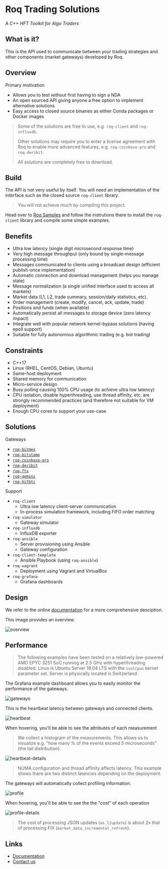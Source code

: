 # Roq Trading Solutions

*A C++ HFT Toolkit for Algo Traders*


## What is it?

This is the API used to communicate between your trading
strategies and other components (market gateways)
developed by Roq.


## Overview

Primary motivation

* Allows you to test without first having
  to sign a NDA
* An open sourced API giving anyone a free
  option to implement alternative solutions
* Easy access to closed source binaries as
  either Conda packages or Docker images

> Some of the solutions are free to use,
> e.g. `roq-client` and `roq-influxdb`.
>
> Other solutions may require you to enter
> a license agreement with Roq to enable more
> advanced features, e.g. `roq-coinbase-pro`
> and `roq-deribit`.
>
> All solutions are completely free to download.


## Build

The API is not very useful by itself.
You will need an implementation of the interface
such as the closed source `roq-client` library.

> You will not achieve much by compiling this project.

Head over to
[Roq Samples](https://github.com/roq-trading/roq-api)
and follow the instrutions there to install the
`roq-client` library and compile some simple examples.


## Benefits

* Ultra low latency (single digit microsecond response time)
* Very high message throughput (only bound by single-message processing time)
* Messages communicated to clients using a broadcast design (efficient publish-once implementation)
* Automatic connection and download management (helps you manage state)
* Message normalization (a single unified interface used to access all markets)
* Market data (L1, L2, trade summary, session/daily statistics, etc).
* Order management (create, modify, cancel, ack, update, trade)
* Positions and funds (when available)
* Automatically persist all messages to storage device (zero latency impact)
* Integrate well with popular network kernel-bypass solutions (having epoll support)
* Suitable for fully autonomous algorithmic trading (e.g. bot trading)

## Constraints

* C++17
* Linux (RHEL, CentOS, Debian, Ubuntu)
* Same-host deployment
* Shared memory for communication
* Micro-service design
* Busy polling causing 100% CPU usage (to achieve ultra low latency)
* CPU isolation, disable hyperthreading, use thread affinity, etc.
  are strongly recommended practices (and therefore not suitable for VM deployment)
* Enough CPU cores to support your use-case


## Solutions

Gateways

* [`roq-bitmex`](https://roq-trading.com/docs/gateways/bitmex/index.html)
* [`roq-bitstamp`](https://roq-trading.com/docs/gateways/bitstamp/index.html)
* [`roq-coinbase-pro`](https://roq-trading.com/docs/gateways/coinbase-pro/index.html)
* [`roq-deribit`](https://roq-trading.com/docs/gateways/deribit/index.html)
* [`roq-ftx`](https://roq-trading.com/docs/gateways/ftx/index.html)
* [`roq-gemini`](https://roq-trading.com/docs/gateways/gemini/index.html)
* [`roq-hitbtc`](https://roq-trading.com/docs/gateways/hitbtc/index.html)

Support

* `roq-client`
  * Ultra low latency client-server communication
  * In-process simulation framework, including FIFO order matching
* `roq-simulator`
  * Gateway simulator
* `roq-influxdb`
  * InfluxDB exporter
* `roq-ansible`
  * Server provisioning using Ansible
  * Gateway configuration
* `roq-client-template`
  * Ansible Playbook (using `roq-ansible`)
* `roq-vagrant`
  * Deployment using Vagrant and VirtualBox
* `roq-grafana`
  * Grafana dashboards


## Design

We refer to the online [documentation](https://roq-trading.com/docs)
for a more comprehensive desciption.

This image provides an overview.

![overview](assets/overview.png)

## Performance

> The following examples have been tested on a relatively
> low-powered AMD EPYC 3251 SoC running at 2.5 GHz with
> hyperthreading disabled.
> Linux is Ubuntu Server 18.04 LTS with the `isolcpus`
> kernel parameter set.
> Server is physically located is Switzerland.

The Grafana example dashboard allows you to easily
monitor the performance of the gateways.

![gateways](assets/gateways.png)

This is the heartbeat latency between gateways and
connected clients.

![heartbeat](assets/heartbeat.png)

When hovering, you'll be able to see the attributes
of each measurement

> We collect a histogram of the measurements.
> This allows us to visualize e.g. "how many % of the events
> exceed 5 microseconds" (the tail distribution).

![heartbeat-details](assets/heartbeat_details.png)

> NUMA configuration and thread affinity affects latency.
> This example shows there are two distinct latencies
> depending on the deployment.

The gateways will automatically collect profiling
information.

![profile](assets/profile.png)

When hovering, you'll be able to see the the "cost"
of each operation

![profile-details](assets/profile_details.png)

> The cost of processing JSON updates (`ws_l2update`)
> is about 2x that of processing FIX (`market_data_incremental_refresh`).


## Links

* [Documentation](https://roq-trading.com/docs)
* [Contact us](mailto:info@roq-trading.com)
